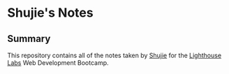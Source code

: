 # Shujie's Notes
## Summary 

This repository contains all of the notes taken by [Shujie](https://github.com/shujie1st) for the [Lighthouse Labs](https://www.lighthouselabs.ca/) Web Development Bootcamp.

